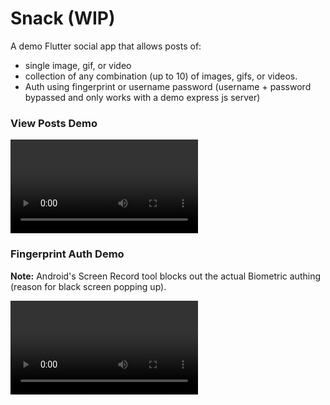 # Snack (WIP)
A demo Flutter social app that allows posts of:
- single image, gif, or video
- collection of any combination (up to 10) of images, gifs, or videos.
- Auth using fingerprint or username password (username + password bypassed and only works with a demo express js server)

### View Posts Demo

![View Post Demo](/readme_assets/view_posts_demo.mp4?raw=true "View Post Demo")



### Fingerprint Auth Demo
**Note:** Android's Screen Record tool blocks out the actual Biometric authing (reason for black screen popping up).

![Biometric Auth Demo](/readme_assets/biometric_auth_demo.mp4?raw=true "Biometric Auth Demo")
